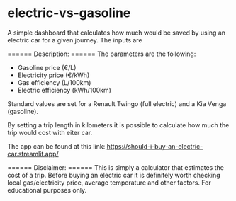 # electric-vs-gasoline
A simple dashboard that calculates how much would be saved by using an electric car for a given journey.
The inputs are



====== Description: ======
The parameters are the following:
* Gasoline price (€/L)
* Electricity price (€/kWh)
* Gas efficiency (L/100km)
* Electric efficiency (kWh/100km)

Standard values are set for a Renault Twingo (full electric) and a Kia Venga (gasoline).

By setting a trip length in kilometers it is possible to calculate how much the trip would cost with eiter car.

The app can be found at this link: https://should-i-buy-an-electric-car.streamlit.app/




====== Disclaimer: ======
This is simply a calculator that estimates the cost of a trip. Before buying an electric car it is definitely worth checking local gas/electricity price, average temperature and other factors.
For educational purposes only.
